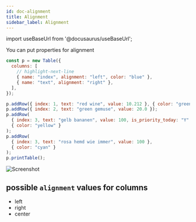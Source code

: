 ```yaml
---
id: doc-alignment
title: Alignment
sidebar_label: Alignment
---
```


import useBaseUrl from '@docusaurus/useBaseUrl';

You can put properties for alignment

```javascript
const p = new Table({
  columns: [
    // highlight-next-line
    { name: "index", alignment: "left", color: "blue" },
    { name: "text", alignment: "right" },
  ],
});

p.addRow({ index: 1, text: "red wine", value: 10.212 }, { color: "green" });
p.addRow({ index: 2, text: "green gemuse", value: 20.0 });
p.addRow(
  { index: 3, text: "gelb bananen", value: 100, is_priority_today: "Y" },
  { color: "yellow" }
);
p.addRow(
  { index: 3, text: "rosa hemd wie immer", value: 100 },
  { color: "cyan" }
);
p.printTable();
```

![Screenshot](https://cdn.jsdelivr.net/gh/ayonious/console-table-printer@master/static-resources/screenshot-thin-border-column-props.2.png)

## possible `alignment` values for columns

- left
- right
- center
